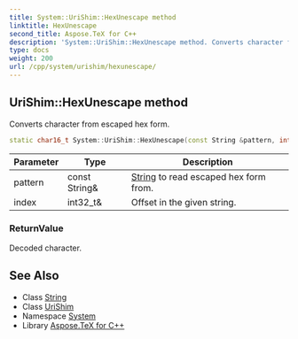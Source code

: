 ```yaml
---
title: System::UriShim::HexUnescape method
linktitle: HexUnescape
second_title: Aspose.TeX for C++
description: 'System::UriShim::HexUnescape method. Converts character from escaped hex form in C++.'
type: docs
weight: 200
url: /cpp/system/urishim/hexunescape/
---
```

## UriShim::HexUnescape method


Converts character from escaped hex form.

```cpp
static char16_t System::UriShim::HexUnescape(const String &pattern, int32_t &index)
```


| Parameter | Type | Description |
| --- | --- | --- |
| pattern | const String\& | [String](../../string/) to read escaped hex form from. |
| index | int32_t\& | Offset in the given string. |

### ReturnValue

Decoded character.

## See Also

* Class [String](../../string/)
* Class [UriShim](../)
* Namespace [System](../../)
* Library [Aspose.TeX for C++](../../../)
